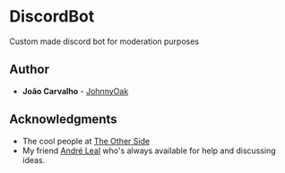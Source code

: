 # DiscordBot
Custom made discord bot for moderation purposes

## Author
* **João Carvalho** - [JohnnyOak](http://johnnyoak85.github.io/)

## Acknowledgments
* The cool people at [The Other Side](https://discord.gg/ZrdMG2R)
* My friend [André Leal](https://github.com/Agleal) who's always available for help and discussing ideas.
